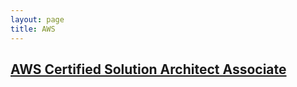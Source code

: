 ```yaml
---
layout: page
title: AWS
---
```



## [AWS Certified Solution Architect Associate](https://aruanurag.github.io/publicclouds/awssolutionarchitectassociate/2021/04/03/AWS-Architect-Associate.html)
